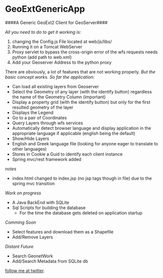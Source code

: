 # GeoExtGenericApp
####A Generic GeoExt2 Client for GeoServer####

*All you need to do to get it working is:*

1. changing the Config.js File located at web/js/libs/
2. Running it on a Tomcat WebServer
3. Proxy servlet to bypass the cross-origin error of the wfs requests needs python (add path to web.xml)
4. Add your Geoserver Address to the python proxy

There are obviously, a lot of features that are not working properly.
*But the basic concept works. So far the application:*
- Can load all existing layers from Geoserver
- Select the Geometry of any layer (with the identify button) regardless the name of the Geometry Column (important)
- Display a property grid (with the identify button) but only for the first resulted geometry of the layer
- Displays the Legend
- Go to a pair of Coordinates
- Query Layers through wfs services
- Automatically detect browser language and display application in the appropriate language if applicable (english being the default)
- Show/Hide Layers
- English and Greek language file (looking for anyone eager to translate to other languages)
- Stores in Cookie a Guid to identify each client instance
- Spring mvc/rest framework added

*notes*
- index.html changed to index.jsp (no jsp tags though in file) due to the spring mvc transition

*Work on progress*
- A Java BackEnd with SQLite
- Sql Scripts for building the database
  - For the time the database gets deleted on application startup

*Comming Soon*
- Select features and download them as a Shapefile
- Add/Remove Layers

*Distant Future*
- Search GeonetWork
- Add/Search Metadata from SQLite db

[follow me at twitter](http://twitter.com/CodenTonic).
